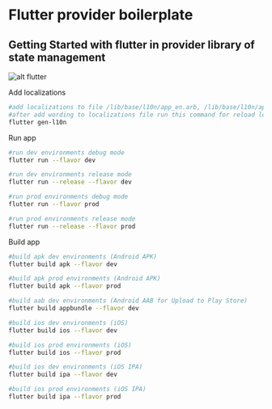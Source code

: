 # Flutter provider boilerplate

## Getting Started with flutter in provider library of state management

![alt flutter](https://github.com/suppanat2k/flutter_provider_boilerplate/assets/89376408/a97d11c1-1375-4662-ac8d-7604b03c776c)


Add localizations

```sh
#add localizations to file /lib/base/l10n/app_en.arb, /lib/base/l10n/app_th.arb
#after add wording to localizations file run this command for reload localizations
flutter gen-l10n
```

Run app

```sh
#run dev environments debug mode
flutter run --flavor dev

#run dev environments release mode
flutter run --release --flavor dev

#run prod environments debug mode
flutter run --flavor prod

#run prod environments release mode
flutter run --release --flavor prod
```

Build app

```sh
#build apk dev environments (Android APK)
flutter build apk --flavor dev

#build apk prod environments (Android APK)
flutter build apk --flavor prod

#build aab dev environments (Android AAB for Upload to Play Store)
flutter build appbundle --flavor dev

#build ios dev environments (iOS)
flutter build ios --flavor dev

#build ios prod environments (iOS)
flutter build ios --flavor prod

#build ios dev environments (iOS IPA)
flutter build ipa --flavor dev

#build ios prod environments (iOS IPA)
flutter build ipa --flavor prod
```
